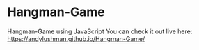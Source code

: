 # Hangman-Game
Hangman-Game using JavaScript
You can check it out live here: https://andylushman.github.io/Hangman-Game/
